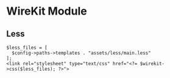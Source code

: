 # WireKit Module

## Less
```
$less_files = [
  $config->paths->templates . "assets/less/main.less"
];
<link rel="stylesheet" type="text/css" href="<?= $wirekit->css($less_files); ?>">
```